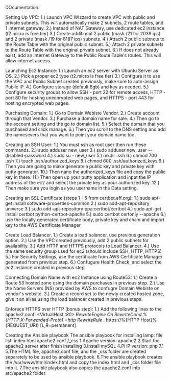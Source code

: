 DOcumentation:

Setting Up VPC:
1.) Launch VPC WIzzard to create VPC with public and private subnets. This will automatically make 2 subnets, 2 route tables, and 1 internet gateway.
2.) Instead of NAT Gateway, use dedicated ec2 instance (t2.micro is free tier)
3.) Create additional 2 public (mask /21 for 2039 ips) and 2 private (mask /19 for 8187 ips) subnets.
4.) Attach 2 public subnets to the Route Table with the original public subnet.
5.) Attach 2 private subnets to the Route Table with the original private subnet.
6.) If does not already exist, add an Internet Gateway to the Public Route Table's routes. This will allow internet access.

Launching Ec2 Instance:
1.) Launch an ec2 server with Ubuntu Server as OS.
2.) Pick a proper ec2 type (t2.micro is free tier)
3.) Configure it to use the VPC and Public Subnet created previously, make sure to auto-assign Public IP.
4.) Configure storage (default 8gb) and key as needed.
5.) Configure security groups to allow SSH - port 22 for remote access, HTTP - port 80 for hosting unecnrypted web pages, and HTTPS - port 443 for hosting encrypted web pages.

Purchasing Domain:
1.) Go to Domain Webiste Vendor.
2.) Create account through that Vendor.
3.) Purchase a domain name for sale.
4.) Then go to the account setting and the go to  domain list.
5.) Select the domain that you purchased and click manage.
6.) Then you scroll to the DNS setting and add the namesevers that you want to point your domain name too.


Creating an SSH User:
1.) You must ssh as root user then run these commands.
2.) sudo adduser new_user
3.) sudo adduser new_user --disabled-password
4.) sudo su - new_user
5.) mkdir .ssh
6.) chmod 700 .ssh
7.) touch .ssh/authorized_keys
8.) chmod 600 .ssh/authorized_keys
9.) Then you are going to make generate a public key and private key with putty generator.
10.) Then nano the authorized_keys file and copy the public key in there.
11.) Then open up your putty application and input the IP address of the ec2 and select the private key as your authorized key.
12.) Then  make sure you login as you username in the Data setting.


Creating an SSL Certificate (steps 1 - 5 from certbot.eff.org):
1.) sudo apt-get install software-properties-common
2.) sudo add-apt-repository universe
3.) sudo add-apt-repository ppa:certbot/certbot
4.) sudo apt-get install certbot python-certbot-apache 
5.) sudo certbot certonly --apache
6.) use the locally generated certificate body, private key and chain and import key to the AWS Certificate Manager

Create Load Balancer.
1.) Create a load balancer, use previous generation option.
2.) Use the VPC created previously, add 2 public subnets for availability.
3.) Add HTTP and HTTPS protocols to Load Balancer.
4.) Use the same security group used for ec2 (should include SSH, HTTP, HTTPS)
5.) For Security Settings, use the certificate from AWS Certificate Manager generated from previous step.
6.) Confugure Health Check, and select the ec2 instance created in previous step.

Connecting Domain Name with ec2 Instance using Route53:
1.) Create a Route 53 hosted zone using the domain purchases in previous step.
2.) Use the Name Servers (NS) provided by AWS to confugre Domain Webiste on vendor's website.
3.) Create a record set to the newly created hosted zone, give it an allias using the load balancer created in previous steps.

Enforece HTTPS over HTTP (bonus step):
1.) Add the following lines to the apache2.conf:
<VirtualHost *:80>
RewriteEngine On
RewriteCond %{HTTP:X-Forwarded-Proto} =http
RewriteRule .* https://%{HTTP:Host}%{REQUEST_URI} [L,R=permanent]
</VirtualHost>	

Creating the Ansible playbook
The ansible playbook for installing lamp:
file list:
index.html
apache2.conf
/_css
1.Apache version: apache2
2.Start the apache2 server after finish installing
3.Install mySQL
4.PHP version: php 7.1
5.The HTML file, apache2.conf file, and the _css folder are created separately to be used by ansible playbook.
6.The ansible playbook creates the /var/www/html/index.html and copy the index.html and _css folder file into it.
7.The ansible playbook also copies the apache2.conf into etc/apache2 folder.
